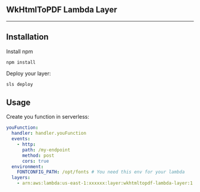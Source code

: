 ## WkHtmlToPDF Lambda Layer
---


## Installation

Install npm
```
npm install
```

Deploy your layer:
```
sls deploy
```

## Usage

Create you function in serverless:
```yml
youFunction:
  handler: handler.youFunction
  events:
    - http:
      path: /my-endpoint
      method: post
      cors: true
  environment:
    FONTCONFIG_PATH: /opt/fonts # You need this env for your lambda
  layers:
    - arn:aws:lambda:us-east-1:xxxxxx:layer:wkhtmltopdf-lambda-layer:1
```
